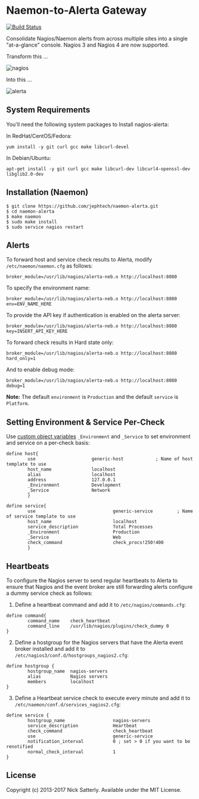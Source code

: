 Naemon-to-Alerta Gateway
========================

[![Build Status](https://travis-ci.org/alerta/nagios-alerta.png)](https://travis-ci.org/alerta/nagios-alerta)

Consolidate Nagios/Naemon alerts from across multiple sites into a single
"at-a-glance" console. Nagios 3 and Nagios 4 are now supported.

Transform this ...

![nagios](/docs/images/nagios3-v3.png?raw=true)

Into this ...

![alerta](/docs/images/nagios3-alerta-v3.png?raw=true)

System Requirements
------------

You'll need the following system packages to Install nagios-alerta:

In RedHat/CentOS/Fedora:
```
yum install -y git curl gcc make libcurl-devel
```

In Debian/Ubuntu:
```
apt-get install -y git curl gcc make libcurl-dev libcurl4-openssl-dev libglib2.0-dev
```

Installation (Naemon)
------------

    $ git clone https://github.com/jephtech/naemon-alerta.git
    $ cd naemon-alerta
    $ make naemon
    $ sudo make install
    $ sudo service nagios restart

Alerts
------

To forward host and service check results to Alerta,
modify `/etc/naemon/naemon.cfg` as follows:
```
broker_module=/usr/lib/nagios/alerta-neb.o http://localhost:8080
```

To specify the environment name:
```
broker_module=/usr/lib/nagios/alerta-neb.o http://localhost:8080 env=ENV_NAME_HERE
```

To provide the API key if authentication is enabled on the alerta server:
```
broker_module=/usr/lib/nagios/alerta-neb.o http://localhost:8080 key=INSERT_API_KEY_HERE
```

To forward check results in Hard state only:
```
broker_module=/usr/lib/nagios/alerta-neb.o http://localhost:8080 hard_only=1
```

And to enable debug mode:
```
broker_module=/usr/lib/nagios/alerta-neb.o http://localhost:8080 debug=1
```

**Note:** The default `environment` is `Production` and the default `service` is `Platform`.

Setting Environment & Service Per-Check
---------------------------------------

Use [custom object variables](https://assets.nagios.com/downloads/nagioscore/docs/nagioscore/3/en/customobjectvars.html)
`_Environment` and `_Service` to set environment and service on a
per-check basis:

```
define host{
        use                     generic-host            ; Name of host template to use
        host_name               localhost
        alias                   localhost
        address                 127.0.0.1
        _Environment            Development
        _Service                Network
        }
```

```
define service{
        use                             generic-service         ; Name of service template to use
        host_name                       localhost
        service_description             Total Processes
        _Environment                    Production
        _Service                        Web
        check_command                   check_procs!250!400
        }
```

Heartbeats
----------

To configure the Nagios server to send regular heartbeats to Alerta to
ensure that Nagios and the event broker are still forwarding alerts
configure a dummy service check as follows:

1. Define a heartbeat command and add it to `/etc/nagios/commands.cfg`:
```
define command{
        command_name    check_heartbeat
        command_line    /usr/lib/nagios/plugins/check_dummy 0
}
```

2. Define a hostgroup for the Nagios servers that have the Alerta event
broker installed and add it to `/etc/nagios3/conf.d/hostgroups_nagios2.cfg`:
```
define hostgroup {
        hostgroup_name  nagios-servers
        alias           Nagios servers
        members         localhost
}
```

3. Define a Heartbeat service check to execute every minute and add it
to `/etc/naemon/conf.d/services_nagios2.cfg`:
```
define service {
        hostgroup_name                  nagios-servers
        service_description             Heartbeat
        check_command                   check_heartbeat
        use                             generic-service
        notification_interval           0 ; set > 0 if you want to be renotified
        normal_check_interval           1
}
```

License
-------

Copyright (c) 2013-2017 Nick Satterly. Available under the MIT License.
